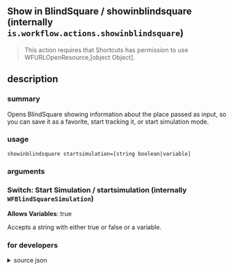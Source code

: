 
## Show in BlindSquare / showinblindsquare (internally `is.workflow.actions.showinblindsquare`)


> This action requires that Shortcuts has permission to use WFURLOpenResource,[object Object].


## description
### summary
Opens BlindSquare showing information about the place passed as input, so you can save it as a favorite, start tracking it, or start simulation mode.


### usage
`showinblindsquare startsimulation=[string boolean|variable]`

### arguments
### Switch: Start Simulation / startsimulation (internally `WFBlindSquareSimulation`)
**Allows Variables**: true


Accepts a string with either true or false
or a variable.

### for developers

<details><summary>source json</summary>
<p>
```json
{
	"ActionClass": "WFShowInBlindSquareAction",
	"AppIdentifier": "com.mipsoft.blindsquare",
	"Category": "Location",
	"CreationDate": "2015-08-20T07:00:00.000Z",
	"Description": {
		"DescriptionSummary": "Opens BlindSquare showing information about the place passed as input, so you can save it as a favorite, start tracking it, or start simulation mode."
	},
	"Input": {
		"Multiple": false,
		"Required": true,
		"Types": [
			"CLLocation",
			"MKMapItem"
		]
	},
	"InputPassthrough": true,
	"Name": "Show in BlindSquare",
	"Parameters": [
		{
			"Class": "WFSwitchParameter",
			"DefaultValue": false,
			"Key": "WFBlindSquareSimulation",
			"Label": "Start Simulation"
		}
	],
	"RequiredResources": [
		"WFURLOpenResource",
		{
			"AppIdentifier": "com.mipsoft.blindsquare",
			"WFResourceClass": "WFAppInstalledResource"
		}
	],
	"ShortName": "Show BlindSquare",
	"Subcategory": "Maps"
}
```
</p></details>
